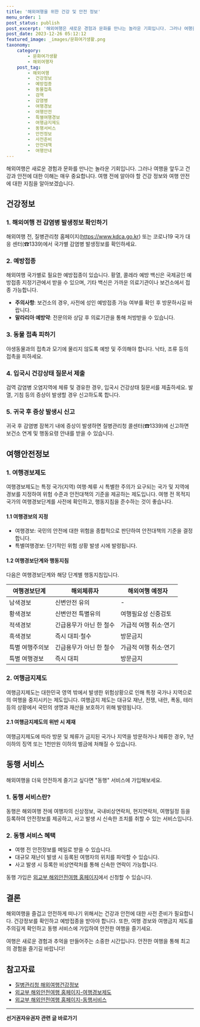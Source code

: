 ```yaml
---
title: '해외여행을 위한 건강 및 안전 정보'
menu_order: 1
post_status: publish
post_excerpt: '해외여행은 새로운 경험과 문화를 만나는 놀라운 기회입니다. 그러나 여행을 앞두고 건강과 안전에 대한 이해는 매우 중요합니다. 여행 전에 알아야 할 건강 정보와 여행 안전에 대한 지침을 알아보겠습니다.'
post_date: 2023-12-26 05:12:12
featured_image: _images/문화여가생활.png
taxonomy:
    category:
        - 문화여가생활
        - 해외여행자
    post_tag:
        - 해외여행
        -  건강정보
        -  예방접종
        -  동물접촉
        -  검역
        -  감염병
        -  여행경보
        -  여행안전
        -  특별여행경보
        -  여행금지제도
        -  동행서비스
        -  안전정보
        -  사전준비
        -  안전대책
        -  여행안내
---
```




해외여행은 새로운 경험과 문화를 만나는 놀라운 기회입니다. 그러나 여행을 앞두고 건강과 안전에 대한 이해는 매우 중요합니다. 여행 전에 알아야 할 건강 정보와 여행 안전에 대한 지침을 알아보겠습니다.

## 건강정보

### 1. 해외여행 전 감염병 발생정보 확인하기

해외여행 전, 질병관리청 홈페이지(https://www.kdca.go.kr) 또는 코로나19 국가 대응 센터(☎1339)에서 국가별 감염병 발생정보를 확인하세요. 

### 2. 예방접종

해외여행 국가별로 필요한 예방접종이 있습니다. 황열, 콜레라 예방 백신은 국제공인 예방접종 지정기관에서 받을 수 있으며, 기타 백신은 가까운 의료기관이나 보건소에서 접종 가능합니다.

- **주의사항**: 보건소의 경우, 사전에 성인 예방접종 가능 여부를 확인 후 방문하시길 바랍니다.
- **말라리아 예방약**: 전문의와 상담 후 의료기관을 통해 처방받을 수 있습니다.

### 3. 동물 접촉 피하기

야생동물과의 접촉과 모기에 물리지 않도록 예방 및 주의해야 합니다. 낙타, 조류 등의 접촉을 피하세요.

### 4. 입국시 건강상태 질문서 제출

검역 감염병 오염지역에 체류 및 경유한 경우, 입국시 건강상태 질문서를 제출하세요. 발열, 기침 등의 증상이 발생할 경우 신고하도록 합니다.

### 5. 귀국 후 증상 발생시 신고

귀국 후 감염병 잠복기 내에 증상이 발생하면 질병관리청 콜센터(☎1339)에 신고하면 보건소 연계 및 행동요령 안내를 받을 수 있습니다.

## 여행안전정보

### 1. 여행경보제도

여행경보제도는 특정 국가(지역) 여행·체류 시 특별한 주의가 요구되는 국가 및 지역에 경보를 지정하여 위험 수준과 안전대책의 기준을 제공하는 제도입니다. 여행 전 목적지 국가의 여행경보단계를 사전에 확인하고, 행동지침을 준수하는 것이 좋습니다.


#### 1.1 여행경보의 지정

- 여행경보: 국민의 안전에 대한 위험을 종합적으로 판단하여 안전대책의 기준을 결정합니다.
- 특별여행경보: 단기적인 위험 상황 발생 시에 발령됩니다.

#### 1.2 여행경보단계와 행동지침

다음은 여행경보단계와 해당 단계별 행동지침입니다.

| 여행경보단계 | 해외체류자                  | 해외여행 예정자                     |
| ------------ | -------------------------- | ----------------------------------- |
| 남색경보     | 신변안전 유의              | -                                   |
| 황색경보     | 신변안전 특별유의          | 여행필요성 신중검토                |
| 적색경보     | 긴급용무가 아닌 한 철수   | 가급적 여행 취소·연기               |
| 흑색경보     | 즉시 대피·철수            | 방문금지                            |
| 특별 여행주의보 | 긴급용무가 아닌 한 철수   | 가급적 여행 취소·연기               |
| 특별 여행경보 | 즉시 대피                | 방문금지                            |

### 2. 여행금지제도

여행금지제도는 대한민국 영역 밖에서 발생한 위험상황으로 인해 특정 국가나 지역으로의 여행을 중지시키는 제도입니다. 여행금지 제도는 대규모 재난, 전쟁, 내란, 폭동, 테러 등의 상황에서 국민의 생명과 재산을 보호하기 위해 발령됩니다.

#### 2.1 여행금지제도의 위반 시 제재

여행금지제도에 따라 방문 및 체류가 금지된 국가나 지역을 방문하거나 체류한 경우, 1년 이하의 징역 또는 1천만원 이하의 벌금에 처해질 수 있습니다.


## 동행 서비스

해외여행을 더욱 안전하게 즐기고 싶다면 "동행" 서비스에 가입해보세요.

### 1. 동행 서비스란?

동행은 해외여행 전에 여행자의 신상정보, 국내비상연락처, 현지연락처, 여행일정 등을 등록하여 안전정보를 제공하고, 사고 발생 시 신속한 조치를 취할 수 있는 서비스입니다.

### 2. 동행 서비스 혜택

- 여행 전 안전정보를 메일로 받을 수 있습니다.
- 대규모 재난이 발생 시 등록된 여행자의 위치를 파악할 수 있습니다.
- 사고 발생 시 등록한 비상연락처를 통해 신속한 연락이 가능합니다.

동행 가입은 [외교부 해외안전여행 홈페이지](https://example.com/travel-safe)에서 신청할 수 있습니다.

## 결론

해외여행을 즐겁고 안전하게 떠나기 위해서는 건강과 안전에 대한 사전 준비가 필요합니다. 건강정보를 확인하고 예방접종을 받아야 합니다. 또한, 여행 경보와 여행금지 제도를 주의깊게 확인하고 동행 서비스에 가입하여 안전한 여행을 즐기세요.

여행은 새로운 경험과 추억을 만들어주는 소중한 시간입니다. 안전한 여행을 통해 최고의 경험을 즐기길 바랍니다!

## 참고자료

- [질병관리청 해외여행건강정보](https://www.kdca.go.kr)
- [외교부 해외안전여행 홈페이지-여행경보제도](https://example.com/travel-alert-system)
- [외교부 해외안전여행 홈페이지-동행서비스](https://example.com/travel-safe)


<!-- wp:separator -->
<hr class="wp-block-separator has-alpha-channel-opacity"/>
<!-- /wp:separator -->

<!-- wp:group {"backgroundColor":"base","layout":{"type":"constrained"}} -->
<div class="wp-block-group has-base-background-color has-background"><!-- wp:paragraph {"align":"center","fontSize":"medium"} -->
<p class="has-text-align-center has-large-font-size"><strong>선거권자유권자 관련 글 바로가기</strong></p>
<!-- /wp:paragraph -->


<!-- wp:latest-posts
{"categories":[{"id":7202,"count":19,"description":"","link":"https://uknowlaw.com/category/%ec%84%a0%ea%b1%b0%ea%b6%8c%ec%9e%90%ec%9c%a0%ea%b6%8c%ec%9e%90/","name":"선거권자유권자","slug":"선거권자유권자","taxonomy":"category","parent":0,"meta":[],"_links":{"self":[{"href":"https://uknowlaw.com/wp-json/wp/v2/categories/7202"}],"collection":[{"href":"https://uknowlaw.com/wp-json/wp/v2/categories"}],"about":[{"href":"https://uknowlaw.com/wp-json/wp/v2/taxonomies/category"}],"wp:post_type":[{"href":"https://uknowlaw.com/wp-json/wp/v2/posts?categories=7202"}],"curies":[{"name":"wp","href":"https://api.w.org/{rel}","templated":true}]}}],"postsToShow":100,"excerptLength":28,"postLayout":"grid","columns":2,"featuredImageAlign":"left","featuredImageSizeSlug":"large","fontSize":"small"} /--></div>
<!-- /wp:group -->